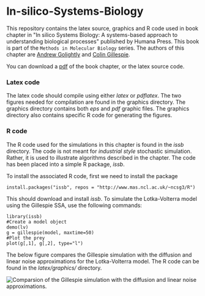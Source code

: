 In-silico-Systems-Biology
=========================

This repository contains the latex source, graphics and R code used in book chapter in "In silico Systems Biology:  A systems-based approach to understanding biological processes" published by Humana Press. This book is part of the `Methods in Molecular Biology` series. The authors of this chapter are [Andrew Golightly](http://www.mas.ncl.ac.uk/~nag48/) and [Colin Gillespie](http://www.mas.ncl.ac.uk/~ncsg3/). 

You can download a [pdf](https://github.com/csgillespie/In-silico-Systems-Biology/blob/master/latex/sskm.pdf) of the book chapter, or the latex source code.

### Latex code

The latex code should compile using either *latex* or *pdflatex*. The two figures needed for compilation are found in the graphics directory. The graphics directory contains both *eps* and *pdf* graphic files. The graphics directory also contains specific R code for generating the figures.


### R code

The R code used for the simulations in this chapter is found in the *issb* directory. The code is not meant for *industrial style* stochastic simulation. Rather, it is used to illustrate algorithms described in the chapter. The code has been placed into a simple R package, *issb*.

To install the associated R code, first we need to install the package

```{r}
install.packages("issb", repos = "http://www.mas.ncl.ac.uk/~ncsg3/R")
```

This should download and install *issb*. To simulate the Lotka-Volterra model using the Gillespie SSA, use the following commands:

```{r}
library(issb)
#Create a model object  
demo(lv)
g = gillespie(model, maxtime=50)
#Plot the prey
plot(g[,1], g[,2], type="l")
```

The below figure compares the Gillespie simulation with the diffusion and linear noise approximations for the Lotka-Volterra model. The R code can be found in the *latex/graphics/* directory.

![Comparsion of the Gillespie simulation with the diffusion and linear noise approximations.](https://raw.github.com/csgillespie/In-silico-Systems-Biology/master/latex/graphics/comparison.png)

